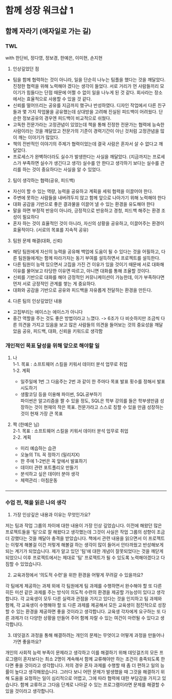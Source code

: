 # 함께 성장 워크샵 1
## 함께 자라기 (애자일로 가는 길)

### TWL
with 한단비, 정다영, 정보경, 한예은, 이미현, 손지현

1. 인상깊었던 점
-	팀을 함께 협력하는 것이 아니라, 일을 단순히 나누는 팀플을 했다는 것을 깨달았다. 진정한 협력을 위해 노력해야 겠다는 생각이 들었다. 서로 거리가 먼 사람들끼리 모이기가 힘들다는 단점 때문에 어쩔 수 없이 일을 나누게 된 것 같다. 회사라는 장소에서는 효율적으로 사용할 수 있을 것 같다. 
-	신뢰를 떨어뜨리는 공유를 지금까지 했구나 반성하였다. 디자인 작업에서 다른 친구들과 몇 가지 작업물을 공유했는데 상대방을 고려해 진실된 피드백이 어려웠다. 단순한 정보공유의 경우엔 피드백이 비교적으로 쉬웠다.
-	고독한 전문가라는 고정관념이 있었는데 책을 통해 진정한 전문가는 협력에 능숙한 사람이라는 것을 깨달았고 전문가의 기준이 경력기간이 아닌 것처럼 고정관념을 많이 깨는 이야기가 많았다.
-	책의 전반적인 이야기의 주제가 협력이었는데 결국 사람은 혼자서 살 수 없다고 깨달았다.
-	프로세스가 완벽하더라도 실수가 발생한다는 사실을 깨달았다. (지금까지는 프로세스가 부족하면 실수가 생긴다고 생각) 실수를 안 한다고 생각하기 보다는 실수를 관리를 하는 것이 중요하다는 사실을 알 수 있었다. 
2. 팀이 생각하는 협력(공유, 피드백)
-	자신이 할 수 있는 역량, 능력을 공유하고 계획을 세워 협력을 이끌어야 한다.
-	주변에 못하는 사람들을 내버려두지 않고 함께 앞으로 나아가기 위해 노력해야 한다
-	대화 공감을 기반으로 좋은 결과물을 이끌어 낼 수 있는 환경을 유도해야 한다
-	말을 하면 부정적 반응이 아니라, 긍정적으로 반응하고 경청, 피드백 해주는 환경 조성이 필요하다
-	혼자 하는 것이 효율적인 것이 아니라, 자신의 상황을 공유하고, 이끌어주는 환경이 효율적이다. (서로의 목표를 지속적 공유)
3. 팀원 문제 해결(대화, 신뢰)
-	해당 팀원에게 자신의 능력을 공유해 백업에 도움이 될 수 있다는 것을 어필하고, 다른 팀원들에게는 함께 따라가자는 동기 부여를 설득하면서 프로젝트를 설득한다.
-	다른 팀원이 능력 있으면서 고집을 가진 건 이유가 있을 것이기 때문에 서로 대화해 이유를 물어보고 타당한 이유면 따르고, 아니면 대화를 통해 조율할 것이다.
-	신뢰를 기반으로 대화를 해야 긍정적인 커뮤니케이션이 가능한데, 이가 부족하다면 먼저 서로 긍정적인 관계를 쌓는 게 중요하다.
-	대화와 공감을 기반으로 공유와 피드백을 자유롭게 전달하는 환경을 만든다.

4.  다른 팀의 인상깊었던 내용
- 고집부리는 에이스는 에이스가 아니다
- 중간 역할을 주는 것도 좋은 방법이라고 느꼈다. 
-> 6조가 다 비슷하지만 조금씩 다른 의견을 가지고 있음을 보고 많은 사람들의 의견을 들어보는 것의 중요성을 깨달았음
공유, 피드백, 대화, 신뢰을 키워드로 생각함

### 개인적인 목표 달성을 위해 앞으로 해야할 일

1. 나<br>
    1-1. 목표 : 소프트웨어 스킬을 키워서 데이터 분석 업무로 취업<br>
    1-2. 계획<br>
    * 일주일에 1번 그 다음주는 2번 과 같이 한 주마다 목표 발표 횟수를 정해서 발표 시도하기
    * 생활코딩 등을 이용해 파이썬, SQL공부하기<br> 파이썬은 알고리즘을 짤 수 있을 정도, SQL은 학부 강의를 들은 학부생만큼 성장하는 것이 현재의 작은 목표. 전문가라고 스스로 칭할 수 있을 만큼 성장하는 것이 현재 가장 큰 목표

2. 짝 (한예은 님)<br>
    2-1. 목표 : 소프트웨어 스킬을 키워서 데이터 분석 업무로 취업 <br>
    2-2. 계획<br>
    * 미리 예습하는 습관
    * 오늘의 TIL 꼭 정하기 (밀리지X)
    * 한 주에 1-2번은 꼭 앞에서 발표하기
    * 데이터 관련 포트폴리오 만들기
    * 분석하고 싶은 데이터 분야 생각
    * 체력관리 : 아침운동

### 
<hr>

### 수업 전, 책을 읽은 나의 생각
1. 가장 인상깊은 내용과 이유는 무엇인가요? <br>

저는 팀과 작업 그룹의 차이에 대한 내용이 가장 인상 깊었습니다. 이전에 해왔던 많은 프로젝트들을 '팀'으로 잘 해왔다고 생각했는데 그것이 사실은 작업 그룹의 성향이 조금 더 강했다는 것을 깨달아 충격을 받았습니다. 책에서 관련 내용을 읽으면서 이 프로젝트는 이렇게 해볼걸 이건 저렇게 해볼걸 하는 생각이 많이 들어서 안타까웠고 반성해보게 되는 계기가 되었습니다.
제가 알고 있던 '팀'에 대한 개념이 잘못되었다는 것을 깨닫게 되었으니 이후 프로젝트에서는 제대로 '팀' 프로젝트가 될 수 있도록 노력해야겠다고 다짐할 수 있었습니다.



2. 교육과정에서 ‘의도적 수련’을 위한 환경을 어떻게 꾸려갈 수 있을까요?

각 팀에게 제공하는 과제 외에 각 팀원에게 팀 과제를 수행하면서 완수해야 할 또 다른 히든 미션 같은 과제를 주는 방식이 의도적 수련의 환경을 제공할 가능성이 있다고 생각합니다.
각 교육생이 모두 다른 실력과 관점을 가지고 있다는 것을 인지하고 팀 과제와 함께, 각 교육생이 수행해야 할 또 다른 과제를 제공해서 모든 교육생이 점진적으로 성장할 수 있는 환경을 제공하면 좋을 것이라고 생각합니다.
교육생 각자에게 요구하는 또 다른 과제가 더 다양한 상황을 만들어 주어 함께 자랄 수 있는 여건이 마련될 수 있다고 생각합니다.



3. 데잇걸즈 과정을 통해 해결하려는 개인의 문제는 무엇이고 어떻게 과정을 만들어나가면 좋을까요?


개인의 사회적 능력 부족이 문제라고 생각하고 이를 해결하기 위해 데잇걸즈의 모든 프로그램이 혼자보다는 최소 2명이 계속해서 함께 교류해야만 하는 조건이 충족되도록 한다면 좋을 것이라고 생각합니다.
저의 경우 혼자 과제를 수행할 때 좀 더 편하고 일의 능률이 높다고 생각해왔습니다. 그러다 보니 어떤 문제가 발생했을 때 그것을 해결하기 위해 도움을 요청하는 일이 심리적으로 어렵고, 그에 따라 협력에 대한 부담감을 가지고 있습니다.
함께 교류하고 그다음 단계로 나아갈 수 있는 프로그램이라면 문제를 해결할 수 있을 것이라고 생각합니다.






